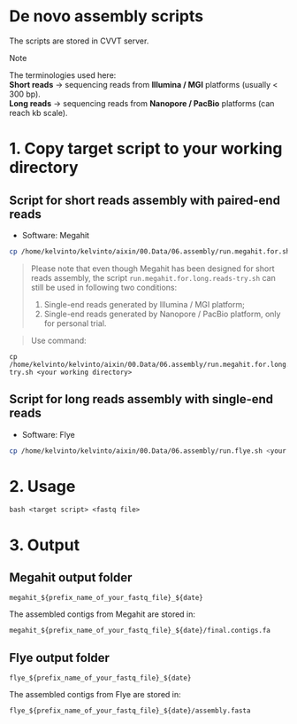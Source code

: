 # De novo assembly scripts
The scripts are stored in CVVT server.

> [!NOTE]
> The terminologies used here:   </br>
> **Short reads** → sequencing reads from **Illumina / MGI** platforms (usually < 300 bp). </br>
> **Long reads** → sequencing reads from **Nanopore / PacBio** platforms (can reach kb scale).  


# 1. Copy target script to your working directory
## Script for short reads assembly with paired-end reads
- Software: Megahit
```bash
cp /home/kelvinto/kelvinto/aixin/00.Data/06.assembly/run.megahit.for.short.reads.sh <your working directory>
```
> Please note that even though Megahit has been designed for short reads assembly, the script ```run.megahit.for.long.reads-try.sh``` can still be used in following two conditions:
> 1. Single-end reads generated by Illumina / MGI platform;
> 2. Single-end reads generated by Nanopore / PacBio platform, only for personal trial. </br>

> Use command:

```
cp /home/kelvinto/kelvinto/aixin/00.Data/06.assembly/run.megahit.for.long.reads-try.sh <your working directory>
```


## Script for long reads assembly with single-end reads
- Software: Flye
```bash
cp /home/kelvinto/kelvinto/aixin/00.Data/06.assembly/run.flye.sh <your working directory>
```

# 2. Usage
```
bash <target script> <fastq file>
```

# 3. Output
## Megahit output folder
```
megahit_${prefix_name_of_your_fastq_file}_${date}
```
The assembled contigs from Megahit are stored in:
```
megahit_${prefix_name_of_your_fastq_file}_${date}/final.contigs.fa
```
## Flye output folder
```
flye_${prefix_name_of_your_fastq_file}_${date}
```
The assembled contigs from Flye are stored in:
```
flye_${prefix_name_of_your_fastq_file}_${date}/assembly.fasta
```
